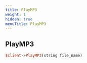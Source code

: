 ```yaml
---
title: PlayMP3
weight: 1
hidden: true
menuTitle: PlayMP3
---
```

## PlayMP3
```perl
$client->PlayMP3(string file_name)
```